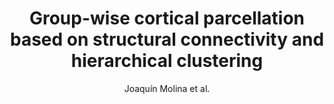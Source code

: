 ---
cat: gaia
subcat: architecture
bestof: false
author: Joaquín Molina et al.
title: Group-wise cortical parcellation based on structural connectivity and hierarchical clustering
year: 2023
type: inproceedings
url: https -//www.spiedigitallibrary.org/conference-proceedings-of-spie/12567/125670L/Group-wise-cortical-parcellation-based-on-structural-connectivity-and-hierarchical/10.1117/12.2670138.full
doi: 10.1117/12.2670138
booktitle: 18th International Symposium on Medical Information Processing and Analysis
---